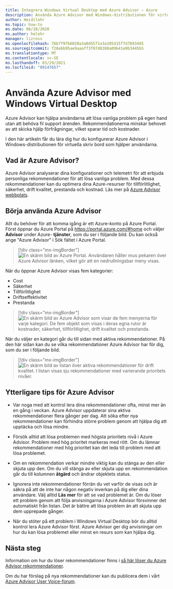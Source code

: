 ```yaml
---
title: Integrera Windows Virtual Desktop med Azure Advisor – Azure
description: Använda Azure Advisor med Windows-distributionen för virtuella datorer.
author: Heidilohr
ms.topic: how-to
ms.date: 08/28/2020
ms.author: helohr
manager: lizross
ms.openlocfilehash: 76b7f97b6020a3a0d5571a3a105d15f7d7893485
ms.sourcegitcommit: f28ebb95ae9aaaff3f87d8388a09b41e0b3445b5
ms.translationtype: MT
ms.contentlocale: sv-SE
ms.lasthandoff: 03/29/2021
ms.locfileid: "89147657"
---
```

# <a name="use-azure-advisor-with-windows-virtual-desktop"></a>Använda Azure Advisor med Windows Virtual Desktop

Azure Advisor kan hjälpa användarna att lösa vanliga problem på egen hand utan att behöva fil support ärenden. Rekommendationerna minskar behovet av att skicka hjälp förfrågningar, vilket sparar tid och kostnader.

I den här artikeln får du lära dig hur du konfigurerar Azure Advisor i Windows-distributionen för virtuella skriv bord som hjälper användarna.

## <a name="what-is-azure-advisor"></a>Vad är Azure Advisor?

Azure Advisor analyserar dina konfigurationer och telemetri för att erbjuda personliga rekommendationer för att lösa vanliga problem. Med dessa rekommendationer kan du optimera dina Azure-resurser för tillförlitlighet, säkerhet, drift kvalitet, prestanda och kostnad. Läs mer på [Azure Advisor webbplats](https://azure.microsoft.com/services/advisor/).

## <a name="how-to-start-using-azure-advisor"></a>Börja använda Azure Advisor

Allt du behöver för att komma igång är ett Azure-konto på Azure Portal. Först öppnar du Azure Portal på <https://portal.azure.com/#home> och väljer **Advisor** under Azure- **tjänster**, som du ser i följande bild. Du kan också ange "Azure Advisor" i Sök fältet i Azure Portal.

> [!div class="mx-imgBorder"]
> ![En skärm bild av Azure Portal. Användaren håller mus pekaren över Azure Advisor länken, vilket gör att en nedrullningsbar meny visas.](media/azure-advisor.png)

När du öppnar Azure Advisor visas fem kategorier:

- Cost
- Säkerhet
- Tillförlitlighet
- Driftseffektivitet
- Prestanda

> [!div class="mx-imgBorder"]
> ![En skärm bild av Azure Advisor som visar de fem menyerna för varje kategori. De fem objekt som visas i deras egna rutor är kostnader, säkerhet, tillförlitlighet, drift kvalitet och prestanda.](media/advisor-categories.png)

När du väljer en kategori går du till sidan med aktiva rekommendationer. På den här sidan kan du se vilka rekommendationer Azure Advisor har för dig, som du ser i följande bild.

> [!div class="mx-imgBorder"]
> ![En skärm bild av listan över aktiva rekommendationer för drift kvalitet. I listan visas sju rekommendationer med varierande prioritets nivåer.](media/active-suggestions.png)

## <a name="additional-tips-for-azure-advisor"></a>Ytterligare tips för Azure Advisor

- Var noga med att kontrol lera dina rekommendationer ofta, minst mer än en gång i veckan. Azure Advisor uppdaterar sina aktiva rekommendationer flera gånger per dag. Att söka efter nya rekommendationer kan förhindra större problem genom att hjälpa dig att upptäcka och lösa mindre.

- Försök alltid att lösa problemen med högsta prioritets nivå i Azure Advisor. Problem med hög prioritet markeras med rött. Om du lämnar rekommendationer med hög prioritet kan det leda till problem med att lösa problemet.

- Om en rekommendation verkar mindre viktig kan du stänga av den eller skjuta upp den. Om du vill stänga av eller skjuta upp en rekommendation går du till kolumnen **åtgärd** och ändrar objektets status.

- Ignorera inte rekommendationer förrän du vet varför de visas och är säkra på att de inte har någon negativ inverkan på dig eller dina användare. Välj alltid **Läs mer** för att se vad problemet är. Om du löser ett problem genom att följa anvisningarna i Azure Advisor försvinner det automatiskt från listan. Det är bättre att lösa problem än att skjuta upp dem upprepade gånger.

- När du stöter på ett problem i Windows Virtual Desktop bör du alltid kontrol lera Azure Advisor först. Azure Advisor ger dig anvisningar om hur du kan lösa problemet eller minst en resurs som kan hjälpa dig.

## <a name="next-steps"></a>Nästa steg

Information om hur du löser rekommendationer finns i [så här löser du Azure Advisor rekommendationer](azure-advisor-recommendations.md).

Om du har förslag på nya rekommendationer kan du publicera dem i vårt [Azure Advisor User Voice-forum](https://windowsvirtualdesktop.uservoice.com/forums/930847-azure-advisor-recommendations).
